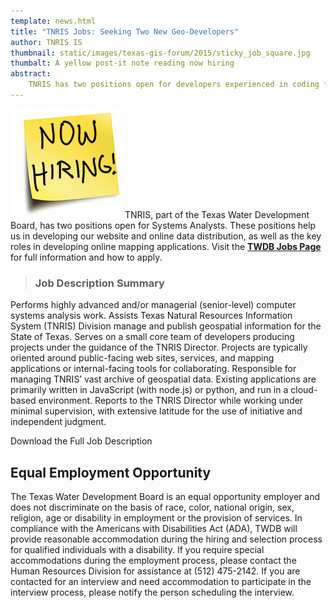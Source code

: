 ```yaml
---
template: news.html
title: "TNRIS Jobs: Seeking Two New Geo-Developers"
author: TNRIS IS
thumbnail: static/images/texas-gis-forum/2015/sticky_job_square.jpg
thumbalt: A yellow post-it note reading now hiring
abstract:
    TNRIS has two positions open for developers experienced in coding for online GIS applications and more.
---
```

<p class="lead"><img class="pull-right" src="../../../static/images/texas-gis-forum/2015/sticky_job_square.jpg" alt="A sticky note with handwritten Now Hiring!"> TNRIS, part of the Texas Water Development Board, has two positions open for Systems Analysts. These positions help us in developing our website and online data distribution, as well as the key roles in developing online mapping applications. Visit the <a href="https://www.twdb.texas.gov/jobs/"><strong>TWDB Jobs Page</strong></a> for full information and how to apply.</p>


>### Job Description Summary
Performs highly advanced and/or managerial (senior-level) computer systems analysis work. Assists Texas Natural Resources Information System (TNRIS) Division manage and publish geospatial information for the State of Texas. Serves on a small core team of developers producing projects under the guidance of the TNRIS Director. Projects are typically oriented around public-facing web sites, services, and mapping applications or internal-facing tools for collaborating. Responsible for managing TNRIS’ vast archive of geospatial data. Existing applications are primarily written in JavaScript (with node.js) or python, and run in a cloud-based environment. Reports to the TNRIS Director while working under minimal supervision, with extensive latitude for the use of initiative and independent judgment.

<a class="btn btn-lg btn-success center-block"><i class="glyphicon glyphicon-download-alt"></i> Download the Full Job Description</a>


## Equal Employment Opportunity

The Texas Water Development Board is an equal opportunity employer and does not discriminate on the basis of race, color, national origin, sex, religion, age or disability in employment or the provision of services. In compliance with the Americans with Disabilities Act (ADA), TWDB will provide reasonable accommodation during the hiring and selection process for qualified individuals with a disability. If you require special accommodations during the employment process, please contact the Human Resources Division for assistance at (512) 475-2142. If you are contacted for an interview and need accommodation to participate in the interview process, please notify the person scheduling the interview.
